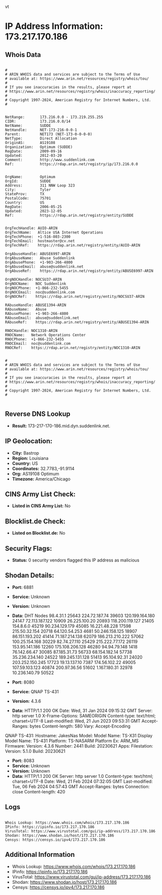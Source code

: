 vt
# IP Address Information: 173.217.170.186

## Whois Data
```

#
# ARIN WHOIS data and services are subject to the Terms of Use
# available at: https://www.arin.net/resources/registry/whois/tou/
#
# If you see inaccuracies in the results, please report at
# https://www.arin.net/resources/registry/whois/inaccuracy_reporting/
#
# Copyright 1997-2024, American Registry for Internet Numbers, Ltd.
#


NetRange:       173.216.0.0 - 173.219.255.255
CIDR:           173.216.0.0/14
NetName:        SUDDE
NetHandle:      NET-173-216-0-0-1
Parent:         NET173 (NET-173-0-0-0-0)
NetType:        Direct Allocation
OriginAS:       AS19108
Organization:   Optimum (SUDDE)
RegDate:        2009-09-16
Updated:        2012-03-20
Comment:        http://www.suddenlink.com
Ref:            https://rdap.arin.net/registry/ip/173.216.0.0


OrgName:        Optimum
OrgId:          SUDDE
Address:        311 NNW Loop 323
City:           Tyler
StateProv:      TX
PostalCode:     75701
Country:        US
RegDate:        2006-05-25
Updated:        2023-12-05
Ref:            https://rdap.arin.net/registry/entity/SUDDE


OrgTechHandle: AUIO-ARIN
OrgTechName:   Altice USA Internet Operations
OrgTechPhone:  +1-516-803-2300 
OrgTechEmail:  hostmaster@cv.net
OrgTechRef:    https://rdap.arin.net/registry/entity/AUIO-ARIN

OrgAbuseHandle: ABUSE6997-ARIN
OrgAbuseName:   Abuse Suddenlink
OrgAbusePhone:  +1-903-266-4800 
OrgAbuseEmail:  abuse@suddenlink.net
OrgAbuseRef:    https://rdap.arin.net/registry/entity/ABUSE6997-ARIN

OrgNOCHandle: NOCSU37-ARIN
OrgNOCName:   NOC Suddenlink
OrgNOCPhone:  +1-866-232-5455 
OrgNOCEmail:  noc@suddenlink.com
OrgNOCRef:    https://rdap.arin.net/registry/entity/NOCSU37-ARIN

RAbuseHandle: ABUSE1394-ARIN
RAbuseName:   Abuse
RAbusePhone:  +1-903-266-4800 
RAbuseEmail:  abuse@suddenlink.net
RAbuseRef:    https://rdap.arin.net/registry/entity/ABUSE1394-ARIN

RNOCHandle: NOC1310-ARIN
RNOCName:   Network Operations Center
RNOCPhone:  +1-866-232-5455 
RNOCEmail:  noc@suddenlink.com
RNOCRef:    https://rdap.arin.net/registry/entity/NOC1310-ARIN


#
# ARIN WHOIS data and services are subject to the Terms of Use
# available at: https://www.arin.net/resources/registry/whois/tou/
#
# If you see inaccuracies in the results, please report at
# https://www.arin.net/resources/registry/whois/inaccuracy_reporting/
#
# Copyright 1997-2024, American Registry for Internet Numbers, Ltd.
#


```
## Reverse DNS Lookup
- **Result:** 173-217-170-186.mid.dyn.suddenlink.net.

## IP Geolocation:
- **City:** Bastrop
- **Region:** Louisiana
- **Country:** US
- **Coordinates:** 32.7783,-91.9114
- **Org:** AS19108 Optimum
- **Timezone:** America/Chicago

## CINS Army List Check:
- **Listed in CINS Army List:** 
No

## Blocklist.de Check:
- **Listed on Blocklist.de:** 
No

## Security Flags:
- **Status:** 0 security vendors flagged this IP address as malicious

## Shodan Details:
- **Port:** 6881
- **Service:** Unknown
- **Version:** Unknown
- **Data:** DHT Nodes
98.4.31.1	25643
224.72.187.74	39603
120.199.164.180	24147
72.113.187.122	10909
26.225.100.20	20893
118.200.119.127	21405
154.8.6.0	45219
90.234.129.179	45085
16.221.48.228	17598
215.50.32.154	20718
64.120.54.253	4681
50.246.158.125	18907
86.151.193.202	41414
71.187.214.138	62079
186.213.210.222	57062
100.25.154.168	30229
82.74.27.110	25429
215.222.77.172	26119
153.95.141.186	12260
175.108.206.128	46280
94.94.79.148	1418
76.142.66.47	30085
87.185.31.73	56733
68.154.182.14	57738
35.236.234.140	24522
189.245.131.128	51413
95.104.92.31	24020
203.252.150.245	17723
19.13.137.10	7387
174.56.102.22	49005
107.59.103.123	40874
200.97.36.56	51602
1.167.180.31	32978
10.236.140.79	50522


- **Port:** 8080
- **Service:** QNAP TS-431
- **Version:** 4.3.6
- **Data:** HTTP/1.1 200 OK
Date: Wed, 31 Jan 2024 09:15:32 GMT
Server: http server 1.0
X-Frame-Options: SAMEORIGIN
Content-type: text/html; charset=UTF-8
Last-modified: Wed, 21 Jun 2023 09:53:31 GMT
Accept-Ranges: bytes
Content-length: 580
Vary: Accept-Encoding


QNAP TS-431:
  Hostname: JakesNas
  Model:
    Model Name: TS-X31
    Display Model Name: TS-431
    Platform: TS-NASARM
    Platform Ex: ARM_MS
  Firmware:
    Version: 4.3.6
    Number: 2441
    Build: 20230621
  Apps:
    Filestation:
      Version: 5.1.0
      Build: 20230621


- **Port:** 8083
- **Service:** Unknown
- **Version:** Unknown
- **Data:** HTTP/1.1 200 OK
Server: http server 1.0
Content-type: text/html; charset=UTF-8
Date: Wed, 21 Feb 2024 07:32:05 GMT
Last-modified: Tue, 06 Feb 2024 04:57:43 GMT
Accept-Ranges: bytes
Connection: close
Content-length: 420

<html><head><meta http-equiv="Pragma" content="no-cache"><meta http-equiv="expires" content="-1"><script>function location_hostname_for_ipv6(location_hostname){var ret_url = "";if(location_hostname.indexOf(":") == -1){ret_url = location_hostname;}else{ret_url = "["+location_hostname+"]";}return ret_url;} location.href="http://"+location_hostname_for_ipv6(window.location.hostname)+":"+8080+"/";</script></head></html>


## Logs
```

Whois Lookup: https://www.whois.com/whois/173.217.170.186
IPinfo: https://ipinfo.io/173.217.170.186
VirusTotal: https://www.virustotal.com/gui/ip-address/173.217.170.186
Shodan: https://www.shodan.io/host/173.217.170.186
Censys: https://censys.io/ipv4/173.217.170.186

```
## Additional Information
- Whois Lookup: https://www.whois.com/whois/173.217.170.186
- IPinfo: https://ipinfo.io/173.217.170.186
- VirusTotal: https://www.virustotal.com/gui/ip-address/173.217.170.186
- Shodan: https://www.shodan.io/host/173.217.170.186
- Censys: https://censys.io/ipv4/173.217.170.186

